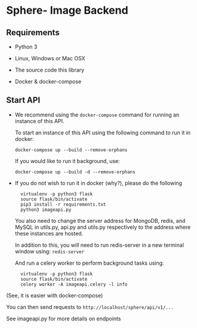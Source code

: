 # Sphere- Image Backend


## Requirements
* Python 3

* Linux, Windows or Mac OSX

* The source code this library 

* Docker & docker-compose



## Start API

* We recommend using the `docker-compose` command for running an instance of this API.

     To start an instance of this API using the following command to run it in docker:

    `docker-compose up --build --remove-orphans`

    If you would like to run it background, use:

    `docker-compose up --build -d --remove-orphans` 
    
* If you do not wish to run it in docker (why?), please do the following
        
        virtualenv -p python3 flask
        source flask/bin/activate
        pip3 install -r requirements.txt
        python3 imageapi.py
    
    You also need to change the server address for MongoDB, redis, and MySQL in utils.py, api.py and utils.py respectively to the address where these instances are hosted.
    
    In addition to this, you will need to run redis-server in a new terminal window using: `redis-server`
    
    And run a celery worker to perform background tasks using:
       
        virtualenv -p python3 flask
        source flask/bin/activate
        celery worker -A imageapi.celery -l info
    

(See, it is easier with docker-compose)
        

You can then send requests to `http://localhost/sphere/api/v1/...`

See imageapi.py for more details on endpoints
